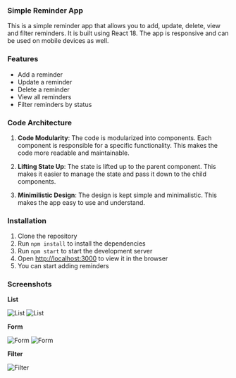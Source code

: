 ### Simple Reminder App

This is a simple reminder app that allows you to add, update, delete, view and filter reminders. It is built using React 18. The app is responsive and can be used on mobile devices as well.

### Features

- Add a reminder
- Update a reminder
- Delete a reminder
- View all reminders
- Filter reminders by status

### Code Architecture

1. **Code Modularity**: The code is modularized into components. Each component is responsible for a specific functionality. This makes the code more readable and maintainable.

2. **Lifting State Up**: The state is lifted up to the parent component. This makes it easier to manage the state and pass it down to the child components.

3. **Minimilistic Design**: The design is kept simple and minimalistic. This makes the app easy to use and understand.

### Installation

1. Clone the repository
2. Run `npm install` to install the dependencies
3. Run `npm start` to start the development server
4. Open [http://localhost:3000](http://localhost:3000) to view it in the browser
5. You can start adding reminders

### Screenshots

**List**
<br>

![List](https://i.imgur.com/zokULlJ.png)
![List](https://i.imgur.com/sDBidxZ.png)

**Form**
<br>

![Form](https://i.imgur.com/eoq3o8Y.png)
![Form](https://i.imgur.com/5iIgAzY.png)

**Filter**
<br>

![Filter](https://i.imgur.com/mG541sA.png)
